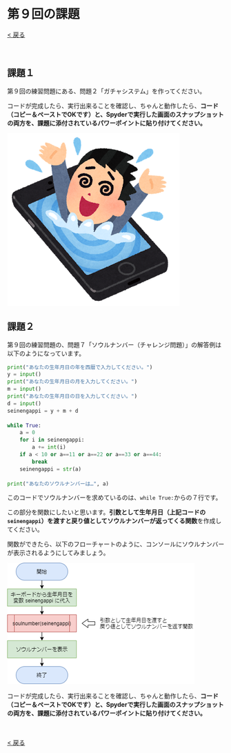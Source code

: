 # 第９回の課題

[< 戻る](../)

　

## 課題１

第９回の練習問題にある、問題２「ガチャシステム」を作ってください。

コードが完成したら、実行出来ることを確認し、ちゃんと動作したら、**コード（コピー＆ペーストでOKです）と、Spyderで実行した画面のスナップショットの両方を、課題に添付されているパワーポイントに貼り付けてください。**

![img](assets/image2.png)



## 課題２


第９回の練習問題の、問題７「ソウルナンバー（チャレンジ問題）」の解答例は以下のようになっています。

```python
print("あなたの生年月日の年を西暦で入力してください。")
y = input()
print("あなたの生年月日の月を入力してください。")
m = input()
print("あなたの生年月日の日を入力してください。")
d = input()
seinengappi = y + m + d

while True:
    a = 0
    for i in seinengappi:
        a += int(i)
    if a < 10 or a==11 or a==22 or a==33 or a==44:
        break
    seinengappi = str(a)

print("あなたのソウルナンバーは…", a)
```

このコードでソウルナンバーを求めているのは、`while True:`からの７行です。

この部分を関数にしたいと思います。**引数として生年月日（上記コードの `seinengappi`）を渡すと戻り値としてソウルナンバーが返ってくる関数**を作成してください。

関数ができたら、以下のフローチャートのように、コンソールにソウルナンバーが表示されるようにしてみましょう。

![img](assets/image1.png)

コードが完成したら、実行出来ることを確認し、ちゃんと動作したら、**コード（コピー＆ペーストでOKです）と、Spyderで実行した画面のスナップショットの両方を、課題に添付されているパワーポイントに貼り付けてください。**

　

[< 戻る](../)